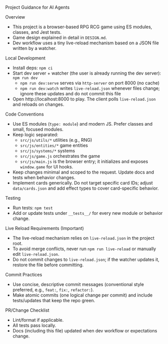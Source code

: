Project Guidance for AI Agents

Overview
- This project is a browser-based RPG RCG game using ES modules, classes, and Jest tests.
- Game design explained in detail in `DESIGN.md`.
- Dev workflow uses a tiny live-reload mechanism based on a JSON file written by a watcher.

Local Development
- Install deps: `npm ci`
- Start dev server + watcher (the user is already running the dev server): `npm run dev`
  - `npm run dev:serve` serves via `http-server` on port 8000 (no cache)
  - `npm run dev:watch` writes `live-reload.json` whenever files change; ignore these updates and do not commit this file
- Open http://localhost:8000 to play. The client polls `live-reload.json` and reloads on changes.

Code Conventions
- Use ES modules (`type: module`) and modern JS. Prefer classes and small, focused modules.
- Keep logic separated:
  - `src/js/utils/*` utilities (e.g., RNG)
  - `src/js/entities/*` game entities
  - `src/js/systems/*` systems
  - `src/js/game.js` orchestrates the game
  - `src/js/main.js` is the browser entry; it initializes and exposes `window.game` for UI hooks.
- Keep changes minimal and scoped to the request. Update docs and tests when behavior changes.
- Implement cards generically. Do not target specific card IDs; adjust `data/cards.json` and add effect types to cover card-specific behavior.

Testing
- Run tests: `npm test`
- Add or update tests under `__tests__/` for every new module or behavior change.

Live Reload Requirements (Important)
- The live-reload mechanism relies on `live-reload.json` in the project root.
- To avoid merge conflicts, never run `npm run live-reload` or manually edit `live-reload.json`.
- Do not commit changes to `live-reload.json`; if the watcher updates it, restore the file before committing.

Commit Practices
- Use concise, descriptive commit messages (conventional style preferred, e.g., `feat:`, `fix:`, `refactor:`).
- Make atomic commits (one logical change per commit) and include tests/updates that keep the repo green.

PR/Change Checklist
- Lint/format if applicable.
- All tests pass locally.
- Docs (including this file) updated when dev workflow or expectations change.

